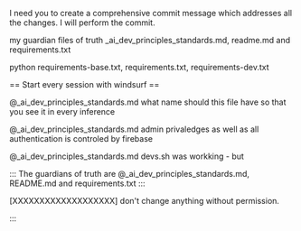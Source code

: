 I need you to create a comprehensive commit message which addresses all the changes. I will perform the commit.

my guardian files of truth _ai_dev_principles_standards.md, readme.md and requirements.txt

python requirements-base.txt, requirements.txt, requirements-dev.txt

== Start every session with windsurf ==

@_ai_dev_principles_standards.md what name should this file have so that you see it in every inference

@_ai_dev_principles_standards.md admin privaledges as well as all authentication is controled by firebase

@_ai_dev_principles_standards.md devs.sh was workking - but 

:::
The guardians of truth are @_ai_dev_principles_standards.md, README.md and requirements.txt
:::

[XXXXXXXXXXXXXXXXXXX] don't change anything without permission.

:::

